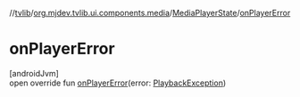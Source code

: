 //[tvlib](../../../index.md)/[org.mjdev.tvlib.ui.components.media](../index.md)/[MediaPlayerState](index.md)/[onPlayerError](on-player-error.md)

# onPlayerError

[androidJvm]\
open override fun [onPlayerError](on-player-error.md)(error: [PlaybackException](https://developer.android.com/reference/kotlin/androidx/media3/common/PlaybackException.html))
